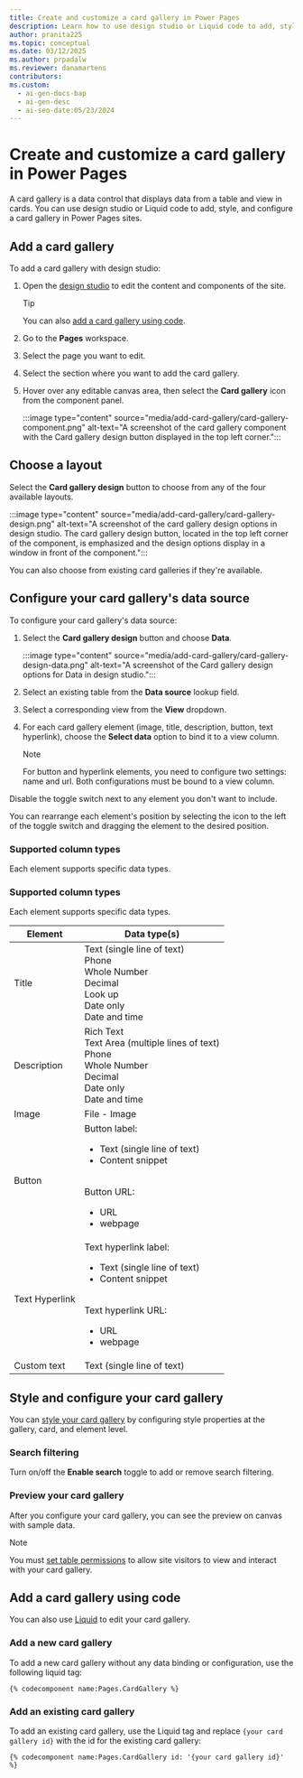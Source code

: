 ```yaml
---
title: Create and customize a card gallery in Power Pages
description: Learn how to use design studio or Liquid code to add, style, and configure a card gallery in Power Pages sites.
author: pranita225
ms.topic: conceptual
ms.date: 03/12/2025
ms.author: prpadalw
ms.reviewer: danamartens
contributors:
ms.custom:
  - ai-gen-docs-bap
  - ai-gen-desc
  - ai-seo-date:05/23/2024
---
```

# Create and customize a card gallery in Power Pages

A card gallery is a data control that displays data from a table and view in cards. You can use design studio or Liquid code to add, style, and configure a card gallery in Power Pages sites.

## Add a card gallery

To add a card gallery with design studio:

1. Open the [design studio](use-design-studio.md) to edit the content and components of the site.

    >[!TIP]
    >
    > You can also [add a card gallery using code](#add-a-card-gallery-using-code).

1. Go to the **Pages** workspace.

1. Select the page you want to edit.

1. Select the section where you want to add the card gallery.

1. Hover over any editable canvas area, then select the **Card gallery** icon from the component panel.
    
    :::image type="content" source="media/add-card-gallery/card-gallery-component.png" alt-text="A screenshot of the card gallery component with the Card gallery design button displayed in the top left corner.":::

## Choose a layout

Select the **Card gallery design** button to choose from any of the four available layouts.

:::image type="content" source="media/add-card-gallery/card-gallery-design.png" alt-text="A screenshot of the card gallery design options in design studio. The card gallery design button, located in the top left corner of the component, is emphasized and the design options display in a window in front of the component.":::

You can also choose from existing card galleries if they're available.

## Configure your card gallery's data source

To configure your card gallery's data source:

1. Select the **Card gallery design** button and choose **Data**.

    :::image type="content" source="media/add-card-gallery/card-gallery-design-data.png" alt-text="A screenshot of the Card gallery design options for Data in design studio.":::
 
1. Select an existing table from the **Data source** lookup field.
1. Select a corresponding view from the **View** dropdown.
1. For each card gallery element (image, title, description, button, text hyperlink), choose the **Select data** option to bind it to a view column.

    > [!NOTE]
    > 
    >For button and hyperlink elements, you need to configure two settings: name and url. Both configurations must be bound to a view column.

Disable the toggle switch next to any element you don't want to include.

You can rearrange each element's position by selecting the icon to the left of the toggle switch and dragging the element to the desired position.

### Supported column types

Each element supports specific data types.

### Supported column types

Each element supports specific data types.

|**Element**  |**Data type(s)** |
|---------|---------|
|Title     |Text (single line of text)<br />Phone<br />Whole Number<br />Decimal<br />Look up<br />Date only<br />Date and time         |
|Description     |Rich Text<br />Text Area (multiple lines of text)<br />Phone<br />Whole Number<br />Decimal<br />Date only<br />Date and time         |
|Image    |File - Image        |
|Button    |Button label: <ul><li>Text (single line of text)</li><li>Content snippet</li></ul><br />Button URL:<ul><li>URL</li><li>webpage</li></ul>         |
|Text Hyperlink   |Text hyperlink label: <ul><li>Text (single line of text)</li><li>Content snippet</li></ul><br />Text hyperlink URL: <ul><li>URL</li><li>webpage</li></ul>            |
|Custom text  |Text (single line of text)|

## Style and configure your card gallery

You can [style your card gallery](customize-pages.md#edit-components) by configuring style properties at the gallery, card, and element level.

### Search filtering

Turn on/off the **Enable search** toggle to add or remove search filtering.

### Preview your card gallery

After you configure your card gallery, you can see the preview on canvas with sample data.

>[!NOTE]
> You must [set table permissions](../security/table-permissions.md) to allow site visitors to view and interact with your card gallery.

## Add a card gallery using code

You can also use [Liquid](../configure/liquid/liquid-overview.md) to edit your card gallery.

### Add a new card gallery

To add a new card gallery without any data binding or configuration, use the following liquid tag:

```Liquid
{% codecomponent name:Pages.CardGallery %}
```

### Add an existing card gallery

To add an existing card gallery, use the Liquid tag and replace `{your card gallery id}` with the id for the existing card gallery:

```Liquid
{% codecomponent name:Pages.CardGallery id: '{your card gallery id}' %}
```
